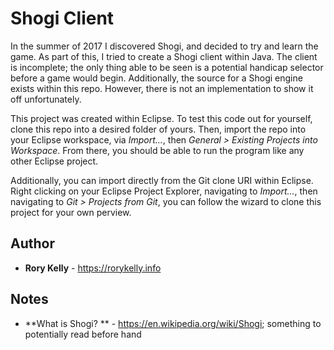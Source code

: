 # Shogi Client

In the summer of 2017 I discovered Shogi, and decided to try and learn the game. As part of this, I tried to create a Shogi client within Java. The client is incomplete; the only thing able to be seen is a potential handicap selector before a game would begin. Additionally, the source for a Shogi engine exists within this repo. However, there is not an implementation to show it off unfortunately. 

This project was created within Eclipse. To test this code out for yourself, clone this repo into a desired folder of yours. Then, import the repo into your Eclipse workspace, via *Import...*, then *General > Existing Projects into Workspace*. From there, you should be able to run the program like any other Eclipse project.

Additionally, you can import directly from the Git clone URI within Eclipse. Right clicking on your Eclipse Project Explorer, navigating to *Import...*, then navigating to *Git > Projects from Git*, you can follow the wizard to clone this project for your own perview.

## Author

* **Rory Kelly** - https://rorykelly.info

## Notes

* **What is Shogi? ** - https://en.wikipedia.org/wiki/Shogi; something to potentially read before hand
